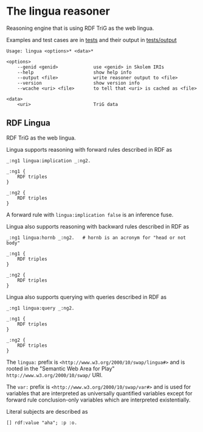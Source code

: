 # The lingua reasoner

Reasoning engine that is using RDF TriG as the web lingua.

Examples and test cases are in [tests](https://github.com/eyereasoner/lingua/tree/main/tests) and their output in [tests/output](https://github.com/eyereasoner/lingua/tree/main/tests/output)

```
Usage: lingua <options>* <data>*

<options>
    --genid <genid>             use <genid> in Skolem IRIs
    --help                      show help info
    --output <file>             write reasoner output to <file>
    --version                   show version info
    --wcache <uri> <file>       to tell that <uri> is cached as <file>

<data>
    <uri>                       TriG data
```

## RDF Lingua

RDF TriG as the web lingua.

Lingua supports reasoning with forward rules described in RDF as
```
_:ng1 lingua:implication _:ng2.

_:ng1 {
    RDF triples
}

_:ng2 {
    RDF triples
}
```

A forward rule with `lingua:implication false` is an inference fuse.

Lingua also supports reasoning with backward rules described in RDF as
```
_:ng1 lingua:hornb _:ng2.   # hornb is an acronym for "head or not body"

_:ng1 {
    RDF triples
}

_:ng2 {
    RDF triples
}
```

Lingua also supports querying with queries described in RDF as
```
_:ng1 lingua:query _:ng2.

_:ng1 {
    RDF triples
}

_:ng2 {
    RDF triples
}
```

The `lingua:` prefix is `<http://www.w3.org/2000/10/swap/lingua#>` and is rooted
in the "Semantic Web Area for Play" `http://www.w3.org/2000/10/swap/` URI.

The `var:` prefix is `<http://www.w3.org/2000/10/swap/var#>` and is used for
variables that are interpreted as universally quantified variables except for
forward rule conclusion-only variables which are interpreted existentially.

Literal subjects are described as
```
[] rdf:value "aha"; :p :o.
```
